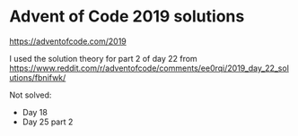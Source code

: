 # Advent of Code 2019 solutions

https://adventofcode.com/2019

I used the solution theory for part 2 of day 22 from https://www.reddit.com/r/adventofcode/comments/ee0rqi/2019_day_22_solutions/fbnifwk/

Not solved:
- Day 18
- Day 25 part 2



